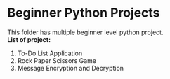 # Beginner Python Projects
This folder has multiple beginner level python project.
<br><b>List of project:</b>
<ol>
<li>To-Do List Application</li>
<li>Rock Paper Scissors Game</li>
<li>Message Encryption and Decryption</li>
</ol>
